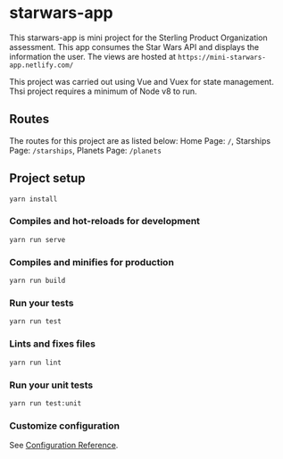 # starwars-app
This starwars-app is mini project for the Sterling Product Organization assessment. This app consumes the Star Wars API
and displays the information the user. The views are hosted at `https://mini-starwars-app.netlify.com/`

This project was carried out using Vue and Vuex for state management. Thsi project requires a minimum of Node v8 to run.

## Routes
The routes for this project are as listed below:
Home Page: `/`,
Starships Page: `/starships`,
Planets Page: `/planets`


## Project setup
```
yarn install
```

### Compiles and hot-reloads for development
```
yarn run serve
```

### Compiles and minifies for production
```
yarn run build
```

### Run your tests
```
yarn run test
```

### Lints and fixes files
```
yarn run lint
```

### Run your unit tests
```
yarn run test:unit
```

### Customize configuration
See [Configuration Reference](https://cli.vuejs.org/config/).
